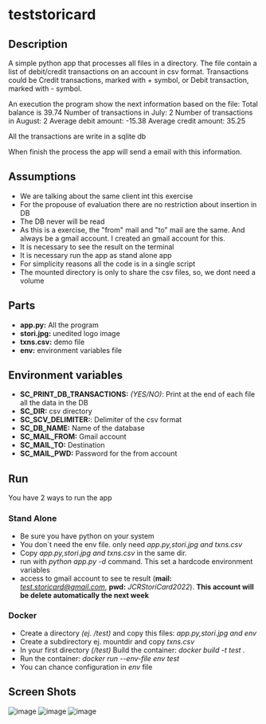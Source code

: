 # teststoricard

## Description
A simple python app that processes all files in a directory. The file contain a list of debit/credit transactions on an account in csv format.
Transactions could be Credit transactions, marked with + symbol, or Debit transaction, marked with - symbol.

An execution the program show the next information based on the file:
Total balance is 39.74
Number of transactions in July: 2
Number of transactions in August: 2
Average debit amount: -15.38
Average credit amount: 35.25

All the transactions are write in a sqlite db

When finish the process the app will send a email with this information.

## Assumptions 
- We are talking about the same client int this exercise
- For the propouse of evaluation there are no restriction about insertion in DB
- The DB never will be read
- As this is a exercise, the "from" mail and "to" mail are the same. And always be a gmail account. I created an gmail account for this.
- It is necessary to see the result on the terminal
- It is necessary run the app as stand alone app
- For simplicity reasons all the code is in a single script
- The mounted directory is only to share the csv files, so, we dont need a volume

## Parts
- **app.py:** All the program
- **stori.jpg:** unedited logo image 
- **txns.csv:** demo file
- **env:** environment variables file

## Environment variables
- **SC_PRINT_DB_TRANSACTIONS:** *(YES/NO)*: Print at the end of each file all the data in the DB
- **SC_DIR:** csv directory
- **SC_SCV_DELIMITER:**: Delimiter of the csv format
- **SC_DB_NAME:** Name of the database
- **SC_MAIL_FROM:** Gmail account
- **SC_MAIL_TO:** Destination
- **SC_MAIL_PWD:** Password for the from account



## Run

You have 2 ways to run the app

### Stand Alone
- Be sure you have python on your system
- You don´t need the env file. only need *app.py,stori.jpg and txns.csv*
- Copy *app.py,stori.jpg and txns.csv* in the same dir.
- run with *python app.py -d* command. This set a hardcode environment variables
- access to gmail account to see te result (**mail:** *test.storicard@gmail.com*, **pwd:** *JCRStoriCard2022*). **This account will be delete automatically the next week**

### Docker
- Create a directory *(ej. /test)* and copy this files: *app.py,stori.jpg and env*
- Create a subdirectory ej. mountdir and copy *txns.csv*
- In your first directory *(/test)* Build the container: *docker build -t test .*
- Run the container: *docker run --env-file env  test*
- You can chance configuration in *env* file


## Screen Shots
![image](https://user-images.githubusercontent.com/106209282/170161209-74daefff-8125-4fd8-823f-2bd9c4d2abe9.png)
![image](https://user-images.githubusercontent.com/106209282/170161288-d1379a0d-7c98-4bc7-8610-d942c56f6a09.png)
![image](https://user-images.githubusercontent.com/106209282/170161469-f67b083e-24f1-49b5-afe0-b4ea61036273.png)



